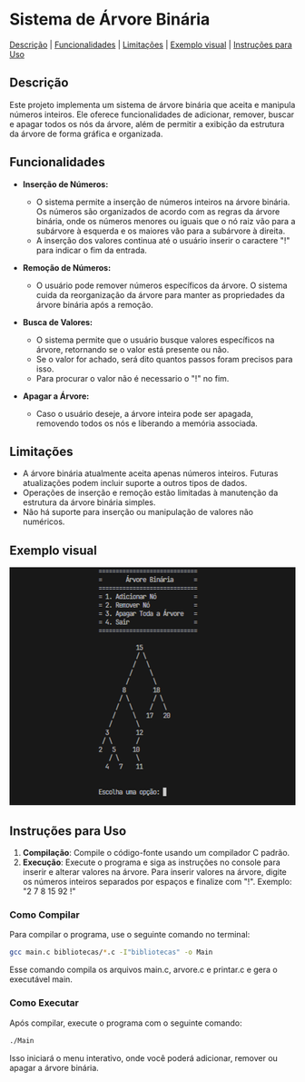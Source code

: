# Sistema de Árvore Binária
[Descrição](#descrição) | [Funcionalidades](#funcionalidades) | [Limitações](#limitações) | [Exemplo visual](#exemplo-visual) | [Instruções para Uso](#instruções-para-uso)

## Descrição
Este projeto implementa um sistema de árvore binária que aceita e manipula números inteiros. Ele oferece funcionalidades de adicionar, remover, buscar e apagar todos os nós da árvore, além de permitir a exibição da estrutura da árvore de forma gráfica e organizada.

## Funcionalidades
- **Inserção de Números:**
  - O sistema permite a inserção de números inteiros na árvore binária. Os números são organizados de acordo com as regras da árvore binária, onde os números menores ou iguais que o nó raiz vão para a subárvore à esquerda e os maiores vão para a subárvore à direita.
  - A inserção dos valores continua até o usuário inserir o caractere "!" para indicar o fim da entrada.

- **Remoção de Números:**
  - O usuário pode remover números específicos da árvore. O sistema cuida da reorganização da árvore para manter as propriedades da árvore binária após a remoção.

- **Busca de Valores:**
  - O sistema permite que o usuário busque valores específicos na árvore, retornando se o valor está presente ou não.
  - Se o valor for achado, será dito quantos passos foram precisos para isso.
  - Para procurar o valor não é necessario o "!" no fim.

- **Apagar a Árvore:**
  - Caso o usuário deseje, a árvore inteira pode ser apagada, removendo todos os nós e liberando a memória associada.

## Limitações
- A árvore binária atualmente aceita apenas números inteiros. Futuras atualizações podem incluir suporte a outros tipos de dados.
- Operações de inserção e remoção estão limitadas à manutenção da estrutura da árvore binária simples.
- Não há suporte para inserção ou manipulação de valores não numéricos.

## Exemplo visual
<img src="imagem/exemplo.png" alt="Texto Alternativo" width="600"/>

## Instruções para Uso
1. **Compilação**: Compile o código-fonte usando um compilador C padrão.
2. **Execução**: Execute o programa e siga as instruções no console para inserir e alterar valores na árvore. Para inserir valores na árvore, digite os números inteiros separados por espaços e finalize com "!". Exemplo: "2 7 8 15 92 !"

### Como Compilar
Para compilar o programa, use o seguinte comando no terminal:
```bash
gcc main.c bibliotecas/*.c -I"bibliotecas" -o Main
```
Esse comando compila os arquivos main.c, arvore.c e printar.c e gera o executável main.

### Como Executar
Após compilar, execute o programa com o seguinte comando:

```bash
./Main
```
Isso iniciará o menu interativo, onde você poderá adicionar, remover ou apagar a árvore binária.
